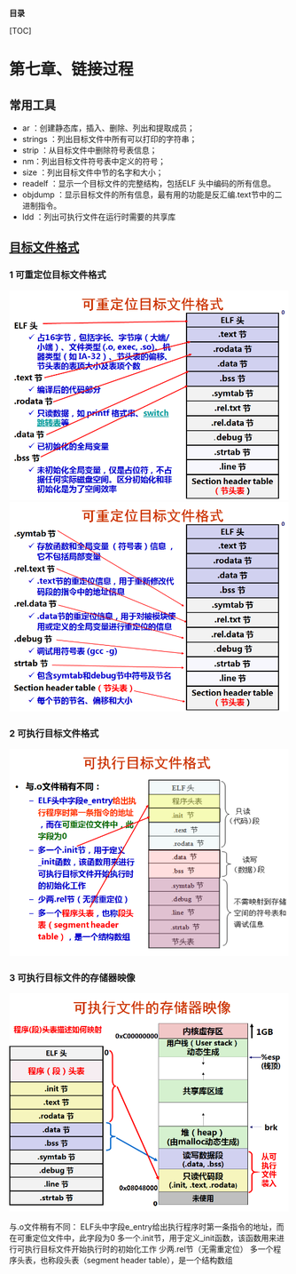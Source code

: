  **目录**

 [TOC]


# 第七章、链接过程

## 常用工具
* ar ：创建静态库，插入、删除、列出和提取成员；
* strings ：列出目标文件中所有可以打印的字符串；
* strip ：从目标文件中删除符号表信息；
* nm：列出目标文件符号表中定义的符号；
* size ：列出目标文件中节的名字和大小；
* readelf ：显示一个目标文件的完整结构，包括ELF 头中编码的所有信息。
* objdump ：显示目标文件的所有信息，最有用的功能是反汇编.text节中的二进制指令。
* ldd ：列出可执行文件在运行时需要的共享库

## [目标文件格式](https://github.com/Hitatm/Hitatm.github.io/tree/master/files/linkerandloader)

### 1 可重定位目标文件格式
   ![tupian](/pic/kechongdingwei.png) ![tupian](/pic/kechongdingwei2.png)  
### 2 可执行目标文件格式
   ![tupian](/pic/kezhixingmubiaowenjian.png)
### 3 可执行目标文件的存储器映像
   ![tupian](/pic/elf.png)


与.o文件稍有不同：
ELF头中字段e_entry给出执行程序时第一条指令的地址，而在可重定位文件中，此字段为0
多一个.init节，用于定义_init函数，该函数用来进行可执行目标文件开始执行时的初始化工作
少两.rel节（无需重定位）
多一个程序头表，也称段头表（segment header table），是一个结构数组
